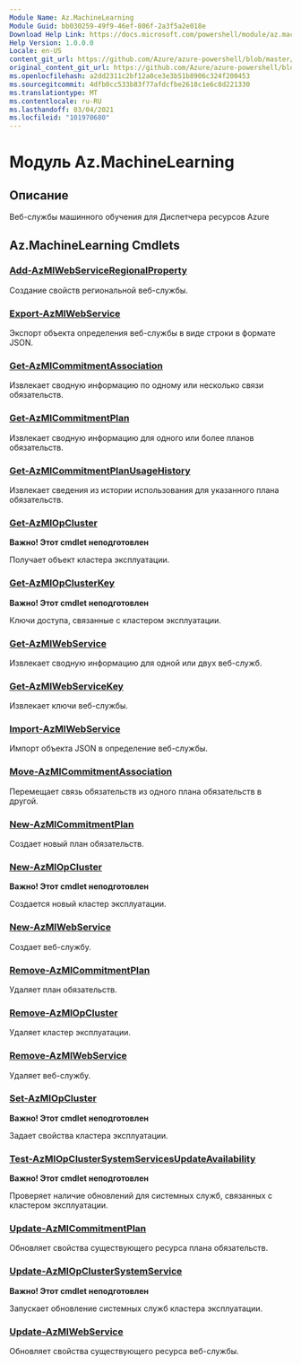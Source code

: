 ```yaml
---
Module Name: Az.MachineLearning
Module Guid: bb030259-49f9-46ef-806f-2a3f5a2e018e
Download Help Link: https://docs.microsoft.com/powershell/module/az.machinelearning
Help Version: 1.0.0.0
Locale: en-US
content_git_url: https://github.com/Azure/azure-powershell/blob/master/src/MachineLearning/MachineLearning/help/Az.MachineLearning.md
original_content_git_url: https://github.com/Azure/azure-powershell/blob/master/src/MachineLearning/MachineLearning/help/Az.MachineLearning.md
ms.openlocfilehash: a2dd2311c2bf12a0ce3e3b51b8906c324f200453
ms.sourcegitcommit: 4dfb0cc533b83f77afdcfbe2618c1e6c8d221330
ms.translationtype: MT
ms.contentlocale: ru-RU
ms.lasthandoff: 03/04/2021
ms.locfileid: "101970680"
---
```

# Модуль Az.MachineLearning
## Описание
Веб-службы машинного обучения для Диспетчера ресурсов Azure

## Az.MachineLearning Cmdlets
### [Add-AzMlWebServiceRegionalProperty](Add-AzMlWebServiceRegionalProperty.md)
Создание свойств региональной веб-службы.

### [Export-AzMlWebService](Export-AzMlWebService.md)
Экспорт объекта определения веб-службы в виде строки в формате JSON.

### [Get-AzMlCommitmentAssociation](Get-AzMlCommitmentAssociation.md)
Извлекает сводную информацию по одному или несколько связи обязательств.

### [Get-AzMlCommitmentPlan](Get-AzMlCommitmentPlan.md)
Извлекает сводную информацию для одного или более планов обязательств.

### [Get-AzMlCommitmentPlanUsageHistory](Get-AzMlCommitmentPlanUsageHistory.md)
Извлекает сведения из истории использования для указанного плана обязательств.

### [Get-AzMlOpCluster](Get-AzMlOpCluster.md)
**Важно! Этот cmdlet неподготовлен**

Получает объект кластера эксплуатации.

### [Get-AzMlOpClusterKey](Get-AzMlOpClusterKey.md)
**Важно! Этот cmdlet неподготовлен**

Ключи доступа, связанные с кластером эксплуатации.

### [Get-AzMlWebService](Get-AzMlWebService.md)
Извлекает сводную информацию для одной или двух веб-служб.

### [Get-AzMlWebServiceKey](Get-AzMlWebServiceKey.md)
Извлекает ключи веб-службы.

### [Import-AzMlWebService](Import-AzMlWebService.md)
Импорт объекта JSON в определение веб-службы.

### [Move-AzMlCommitmentAssociation](Move-AzMlCommitmentAssociation.md)
Перемещает связь обязательств из одного плана обязательств в другой.

### [New-AzMlCommitmentPlan](New-AzMlCommitmentPlan.md)
Создает новый план обязательств.

### [New-AzMlOpCluster](New-AzMlOpCluster.md)
**Важно! Этот cmdlet неподготовлен**

Создается новый кластер эксплуатации.

### [New-AzMlWebService](New-AzMlWebService.md)
Создает веб-службу.

### [Remove-AzMlCommitmentPlan](Remove-AzMlCommitmentPlan.md)
Удаляет план обязательств.

### [Remove-AzMlOpCluster](Remove-AzMlOpCluster.md)
Удаляет кластер эксплуатации.

### [Remove-AzMlWebService](Remove-AzMlWebService.md)
Удаляет веб-службу.

### [Set-AzMlOpCluster](Set-AzMlOpCluster.md)
**Важно! Этот cmdlet неподготовлен**

Задает свойства кластера эксплуатации.

### [Test-AzMlOpClusterSystemServicesUpdateAvailability](Test-AzMlOpClusterSystemServicesUpdateAvailability.md)
**Важно! Этот cmdlet неподготовлен**

Проверяет наличие обновлений для системных служб, связанных с кластером эксплуатации.

### [Update-AzMlCommitmentPlan](Update-AzMlCommitmentPlan.md)
Обновляет свойства существующего ресурса плана обязательств.

### [Update-AzMlOpClusterSystemService](Update-AzMlOpClusterSystemService.md)
**Важно! Этот cmdlet неподготовлен**

Запускает обновление системных служб кластера эксплуатации.

### [Update-AzMlWebService](Update-AzMlWebService.md)
Обновляет свойства существующего ресурса веб-службы.

